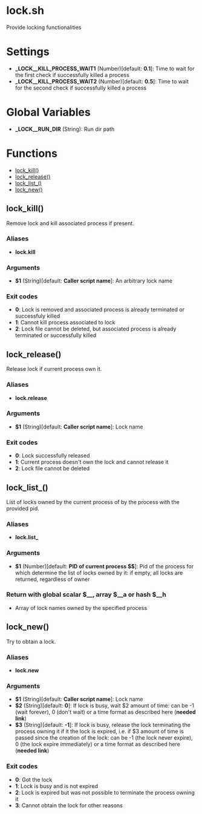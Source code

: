 # lock.sh

Provide locking functionalities

# Settings

* **\_LOCK__KILL_PROCESS_WAIT1** (Number)[default: **0.1**]: Time to wait for the first check if successfully killed a process
* **\_LOCK__KILL_PROCESS_WAIT2** (Number)[default: **0.5**]: Time to wait for the second check if successfully killed a process 


# Global Variables

* **\_LOCK__RUN_DIR** (String): Run dir path


# Functions
* [lock_kill()](#lock_kill)
* [lock_release()](#lock_release)
* [lock_list_()](#lock_list_)
* [lock_new()](#lock_new)


## lock_kill()

Remove lock and kill associated process if present.

### Aliases

* **lock.kill**

### Arguments

* **$1** (String)[default: **Caller script name**]: An arbitrary lock name

### Exit codes

* **0**: Lock is removed and associated process is already terminated or successfuly killed
* **1**: Cannot kill process associated to lock
* **2**: Lock file cannot be deleted, but associated process is already terminated or successfully killed

## lock_release()

Release lock if current process own it.

### Aliases

* **lock.release**

### Arguments

* **$1** (String)[default: **Caller script name**]: Lock name

### Exit codes

* **0**: Lock successfully released
* **1**: Current process doesn't own the lock and cannot release it
* **2**: Lock file cannot be deleted

## lock_list_()

List of locks owned by the current process of by the process with the provided pid.

### Aliases

* **lock.list_**

### Arguments

* **$1** (Number)[default: **PID of current process $$**]: Pid of the process for which determine the list of locks owned by it: if empty, all locks are returned, regardless of owner

### Return with global scalar $__, array $__a or hash $__h

* Array of lock names owned by the specified process

## lock_new()

Try to obtain a lock.

### Aliases

* **lock.new**

### Arguments

* **$1** (String)[default: **Caller script name**]: Lock name
* **$2** (String)[default: **0**]: If lock is busy, wait $2 amount of time: can be -1 (wait forever), 0 (don't wait) or a time format as described here (**needed link**)
* **$3** (String)[default: **-1**]: If lock is busy, release the lock terminating the process owning it if it the lock is expired, i.e. if $3 amount of time is passed since the creation of the lock: can be -1 (the lock never expire), 0 (the lock expire immediately) or a time format as described here (**needed link**)

### Exit codes

* **0**: Got the lock
* **1**: Lock is busy and is not expired
* **2**: Lock is expired but was not possible to terminate the process owning it
* **3**: Cannot obtain the lock for other reasons


